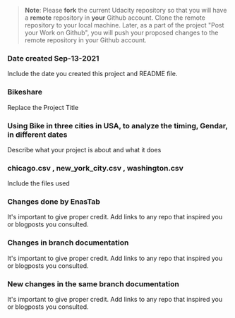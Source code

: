 >**Note**: Please **fork** the current Udacity repository so that you will have a **remote** repository in **your** Github account. Clone the remote repository to your local machine. Later, as a part of the project "Post your Work on Github", you will push your proposed changes to the remote repository in your Github account.

### Date created Sep-13-2021
Include the date you created this project and README file.

### Bikeshare
Replace the Project Title

### Using Bike in three cities in USA, to analyze the timing, Gendar, in different dates
Describe what your project is about and what it does

### chicago.csv , new_york_city.csv , washington.csv
Include the files used

### Changes done by EnasTab
It's important to give proper credit. Add links to any repo that inspired you or blogposts you consulted.
### Changes in branch documentation
It's important to give proper credit. Add links to any repo that inspired you or blogposts you consulted.
### New changes in the same branch documentation
It's important to give proper credit. Add links to any repo that inspired you or blogposts you consulted.
